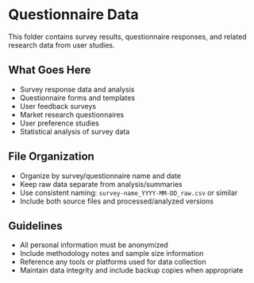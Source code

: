 # Questionnaire Data

This folder contains survey results, questionnaire responses, and related research data from user studies.

## What Goes Here
- Survey response data and analysis
- Questionnaire forms and templates
- User feedback surveys
- Market research questionnaires
- User preference studies
- Statistical analysis of survey data

## File Organization
- Organize by survey/questionnaire name and date
- Keep raw data separate from analysis/summaries
- Use consistent naming: `survey-name_YYYY-MM-DD_raw.csv` or similar
- Include both source files and processed/analyzed versions

## Guidelines
- All personal information must be anonymized
- Include methodology notes and sample size information
- Reference any tools or platforms used for data collection
- Maintain data integrity and include backup copies when appropriate